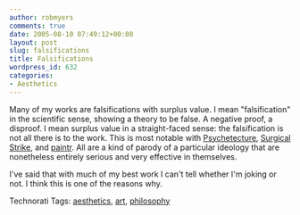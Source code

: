 ```yaml
---
author: robmyers
comments: true
date: 2005-08-10 07:49:12+00:00
layout: post
slug: falsifications
title: Falsifications
wordpress_id: 632
categories:
- Aesthetics
---
```


  
Many of my works are falsifications with surplus value. I mean "falsification" in the scientific sense, showing a theory to be false. A negative proof, a disproof. I mean surplus value in a straight-faced sense: the falsification is not all there is to the work. This is most notable with [Psychetecture](/art/psychetecture), [Surgical Strike](/art/surgical_strike), and [paintr](http://paintr.robmyers.org/). All are a kind of parody of a particular ideology that are nonetheless entirely serious and very effective in themselves.  


  
I've said that with much of my best work I can't tell whether I'm joking or not. I think this is one of the reasons why.  


  


Technorati Tags: [aesthetics](http://technorati.com/tag/aesthetics), [art](http://technorati.com/tag/art), [philosophy](http://technorati.com/tag/philosophy)

  


